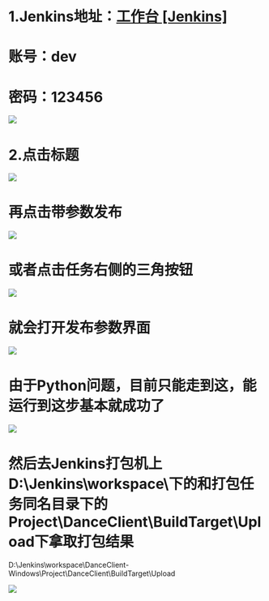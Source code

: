 # 1.Jenkins地址：[工作台 [Jenkins]](http://192.168.4.222:8080/)
# 账号：dev
# 密码：123456
![](https://cdn.nlark.com/yuque/0/2024/png/35803056/1727420365447-cbf03a6d-2cfc-49ce-a5b8-9d7c59edb8f3.png)

# 2.点击标题
![](https://cdn.nlark.com/yuque/0/2024/png/35803056/1727420678546-3e7f95f5-ffdf-4596-84e9-2b4cd2877d3d.png)

# 再点击带参数发布
![](https://cdn.nlark.com/yuque/0/2024/png/35803056/1727420733755-fdc96fd9-b393-45e4-bd70-4e9ed38b17fa.png)

# 或者点击任务右侧的三角按钮
![](https://cdn.nlark.com/yuque/0/2024/png/35803056/1727420846952-e4b10bb6-f64d-4a9d-a2c6-8e0f120269e4.png)

# 就会打开发布参数界面
![](https://cdn.nlark.com/yuque/0/2024/png/35803056/1727421010577-02b17d4d-3a18-41ca-973b-7fee5b21034d.png)

# 由于Python问题，目前只能走到这，能运行到这步基本就成功了
![](https://cdn.nlark.com/yuque/0/2024/png/35803056/1727421084864-4c01ff02-bc48-4cc2-b664-4900e9b8f13d.png)

# 然后去Jenkins打包机上D:\Jenkins\workspace\下的和打包任务同名目录下的Project\DanceClient\BuildTarget\Upload下拿取打包结果
D:\Jenkins\workspace\DanceClient-Windows\Project\DanceClient\BuildTarget\Upload

![](https://cdn.nlark.com/yuque/0/2024/png/35803056/1727421234991-5f13e128-9dfa-4d86-8ebb-d625facfd93d.png)

